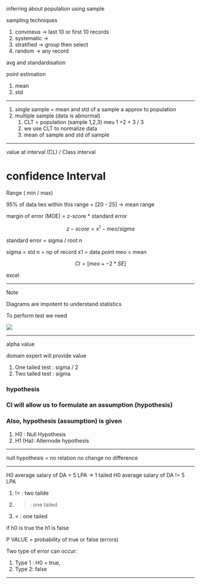 inferring about population using sample 

sampling techniques
1. convineus -> last 10 or first 10 records
2. systematic ->  
3. stratified -> group then select
4. random ->  any record


avg and standardisation 

point estimation
1. mean 
2. std
---
1. single sample = mean and std of a sample a approx to population
2. multiple sample (data is abnormal)
	1. CLT = population (sample 1,2,3) meu 1 +2 + 3 / 3
	2. we use CLT to normalize data
	3. mean of sample and std of sample

---
value at interval (CL) / Class interval

# confidence Interval

Range ( min / max)

95% of data lies within this range =  [20 - 25]  -> mean range

margin of error (MOE) = z-score * standard error

$$ 
z- score = x^1 - meo / sigma
$$
 
standard error =  sigma / root n

sigma = std
n = np of record
x1 = data point
meo = mean


$$
CI = [meo +- 2 * SE]
$$

excel 

---


> [!NOTE] 
> Diagrams are impotent to understand statistics

To perform test we need 


![](https://articles.outlier.org/_next/image?url=https%3A%2F%2Fimages.ctfassets.net%2Fkj4bmrik9d6o%2F3YLEtjySRolZr3m8tS3ouv%2Fd4cba6f02b355ddebca2d01e39981f33%2FNormal_Distribution_01.png&w=828&q=75)

---

alpha value

domain expert will provide value

1.  One tailed test : sigma / 2
2. Two tailed test : sigma

### hypothesis
### CI will allow us to formulate an assumption (hypothesis)

### Also, hypothesis (assumption) is given

1. H0 : Null Hypothesis
2. H1 (Ha): Alternode hypothesis

---
null hypothesis = no relation no change no difference

---

H0 average salary of DA = 5 LPA -> 1 tailed
H0 average salary of DA != 5 LPA 
1. != : two tailde
2. > : one tailed
3. < : one tailed

if h0 is true the h1 is false 


P VALUE = probability of true or false (errors)


Two type of error can occur:
1. Type 1 : H0 = true,
2. Type 2: false



---







